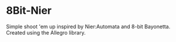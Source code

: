 # 8Bit-Nier
Simple shoot 'em up inspired by Nier:Automata and 8-bit Bayonetta.
Created using the Allegro library.
